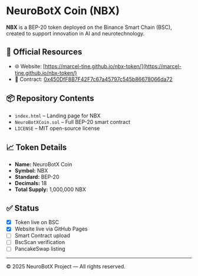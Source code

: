 # NeuroBotX Coin (NBX)

**NBX** is a BEP-20 token deployed on the Binance Smart Chain (BSC), created to support innovation in AI and neurotechnology.

## 🔗 Official Resources

- 🌐 Website: [https://marcel-tine.github.io/nbx-token/](https://marcel-tine.github.io/nbx-token/)
- 📄 Contract: [0x450DfF8B7F42F7c67a45797c545b86678066da72](https://bscscan.com/token/0x450DfF8B7F42F7c67a45797c545b86678066da72)

## 📦 Repository Contents

- `index.html` – Landing page for NBX
- `NeuroBotXCoin.sol` – Full BEP-20 smart contract
- `LICENSE` – MIT open-source license

## 📈 Token Details

- **Name:** NeuroBotX Coin  
- **Symbol:** NBX  
- **Standard:** BEP-20  
- **Decimals:** 18  
- **Total Supply:** 1,000,000 NBX  

## ✅ Status

- [x] Token live on BSC  
- [x] Website live via GitHub Pages  
- [ ] Smart Contract upload  
- [ ] BscScan verification  
- [ ] PancakeSwap listing

---

© 2025 NeuroBotX Project — All rights reserved.
